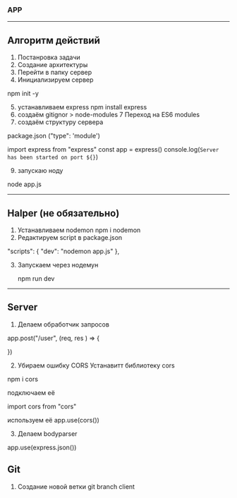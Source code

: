 ### APP
----------------
## Алгоритм действий
1. Постанровка задачи
2. Создание архитектуры
3. Перейти в папку сервер
4. Инициализируем сервер

npm init -y

5. устанавливаем express
npm install express
6. создаём 
gitignor > node-modules
7 Переход на ES6 modules 
8. создаём структуру сервера

package.json ("type": 'module')

import express from "express"
const app = express()
console.log(`Server has been started on port ${}`)

9. запускаю ноду

node app.js

--------------------

## Halper (не обязательно)

1. Устанавливаем nodemon
npm i nodemon
2. Редактируем script в package.json

"scripts": {
    "dev": "nodemon app.js"
  },

3. Запускаем через нодемун

	npm run dev
  
  ---------------
  ## Server

  1. Делаем обработчик запросов

  app.post("/user",  (req, res ) => {
	
})

2. Убираем ошибку CORS
Устанавитт библиотеку  cors

npm i cors

подключаем её

import cors from "cors"

используем её
app.use(cors())

3. Делаем bodyparser

app.use(express.json())

## Git

1. Cоздание новой ветки
git branch client